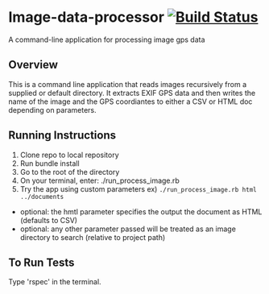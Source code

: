 # Image-data-processor [![Build Status](https://travis-ci.com/timchipperfield/Image-data-processor.svg?branch=master)](https://travis-ci.com/timchipperfield/Image-data-processor)
A command-line application for processing image gps data

## Overview

This is a command line application that reads images recursively from a supplied or default directory. It extracts EXIF GPS data and then writes the name of the image and the GPS coordiantes to either a CSV or HTML doc depending on parameters.

## Running Instructions
1. Clone repo to local repository
2. Run bundle install
3. Go to the root of the directory
4. On your terminal, enter: ./run_process_image.rb
5. Try the app using custom parameters ex) `./run_process_image.rb html ../documents`
  - optional: the hmtl parameter specifies the output the document as HTML (defaults to CSV)
  - optional: any other parameter passed will be treated as an image directory to search (relative to project path)

## To Run Tests
Type 'rspec' in the terminal.
